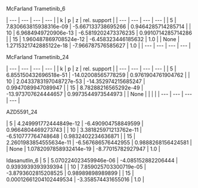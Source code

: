 
McFarland Trametinib_6

| --- | --- | --- | --- |
| k | p | z | rel. support |
| --- | --- | --- | --- |
| 5 | 7.830663815938316e-09 | -5.667133738695266 | 0.9464285714285714 |
| 10 | 6.9684949720906e-13 | -6.5819202473376235 | 0.9910714285714286 |
| 15 | 1.960487869708524e-12 | -6.458323446185632 | 1.0 |
| None | 1.2715321742885122e-18 | -7.966787576585627 | 1.0 |
| --- | --- | --- | --- |




McFarland Trametinib_24

| --- | --- | --- | --- |
| k | p | z | rel. support |
| --- | --- | --- | --- |
| 5 | 6.855150432696518e-51 | -14.02008565778259 | 0.9761904761904762 |
| 10 | 2.0433783197048727e-53 | -14.352974215685247 | 0.9947089947089947 |
| 15 | 8.78288216565292e-49 | -13.973707624444657 | 0.9973544973544973   |
| None |  |  |  |
| --- | --- | --- | --- |


AZD5591_24

| 5 | 4.249991772444849e-12 | -6.490904758849599 | 0.9664804469273743 |
| 10 | 3.381825971213762e-11 | -6.510777764748648 | 0.9832402234636871 |
| 15 | 2.2601983854555634e-11 | -6.567686576442955 | 0.9888268156424581 |
| None | 1.0782097858932414e-19 | -8.77015782927947 | 1.0 |

Idasanutlin_6
| 5 | 5.070224023459946e-06 | -4.085152882206444 | 0.9393939393939394 |
| 10 | 7.859025703300719e-05 | -3.8793602815208525 | 0.98989898989899 |
| 15 | 0.00012661204102449534 | -3.358574431655016 | 1.0 |

